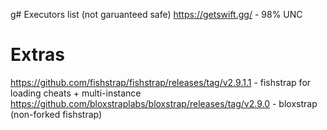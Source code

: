g# Executors list (not garuanteed safe)
https://getswift.gg/ - 98% UNC

# Extras
https://github.com/fishstrap/fishstrap/releases/tag/v2.9.1.1 - fishstrap for loading cheats + multi-instance
https://github.com/bloxstraplabs/bloxstrap/releases/tag/v2.9.0 - bloxstrap (non-forked fishstrap)
